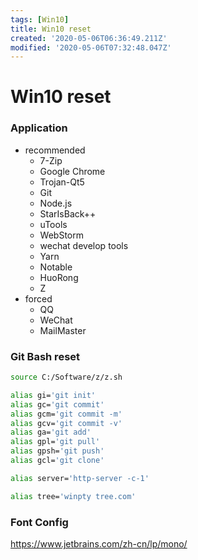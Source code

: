 ```yaml
---
tags: [Win10]
title: Win10 reset
created: '2020-05-06T06:36:49.211Z'
modified: '2020-05-06T07:32:48.047Z'
---
```


# Win10 reset

### Application
* recommended
  * 7-Zip
  * Google Chrome 
  * Trojan-Qt5
  * Git
  * Node.js
  * StarIsBack++
  * uTools
  * WebStorm
  * wechat develop tools
  * Yarn
  * Notable
  * HuoRong
  * Z
* forced
  * QQ
  * WeChat
  * MailMaster

### Git Bash reset

```bash
source C:/Software/z/z.sh

alias gi='git init'
alias gc='git commit'
alias gcm='git commit -m'
alias gcv='git commit -v'
alias ga='git add'
alias gpl='git pull'
alias gpsh='git push'
alias gcl='git clone'

alias server='http-server -c-1'

alias tree='winpty tree.com'
```
### Font Config
https://www.jetbrains.com/zh-cn/lp/mono/
